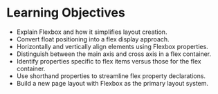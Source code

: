 # Learning Objectives

- Explain Flexbox and how it simplifies layout creation.
- Convert float positioning into a flex display approach.
- Horizontally and vertically align elements using Flexbox properties.
- Distinguish between the main axis and cross axis in a flex container.
- Identify properties specific to flex items versus those for the flex container.
- Use shorthand properties to streamline flex property declarations.
- Build a new page layout with Flexbox as the primary layout system.
